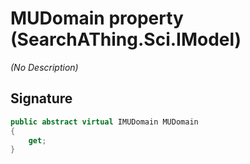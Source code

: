 # MUDomain property (SearchAThing.Sci.IModel)
_(No Description)_

## Signature
```csharp
public abstract virtual IMUDomain MUDomain
{
    get;
}
```
